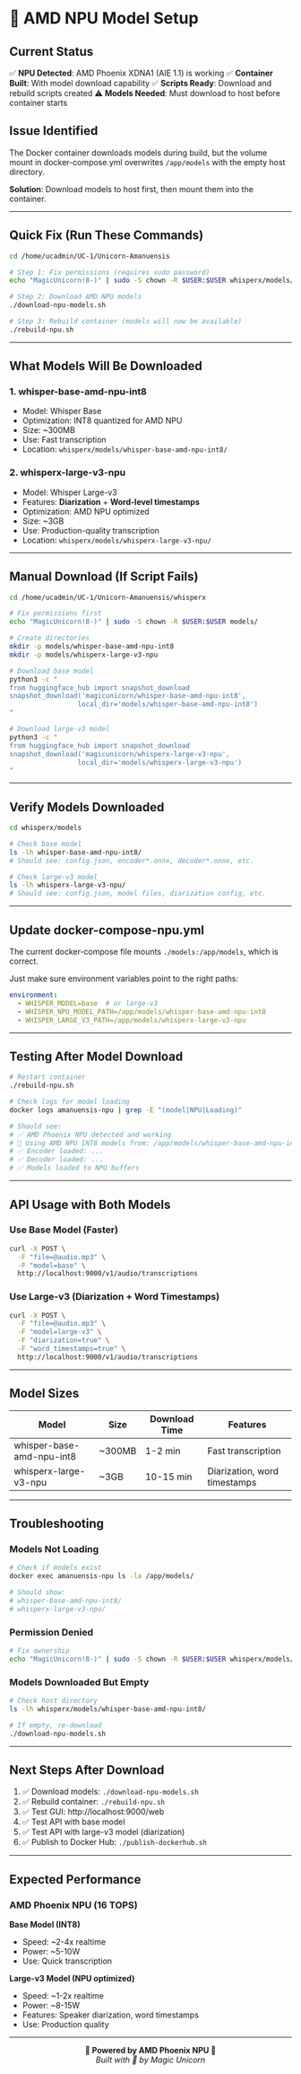 # 🦄 AMD NPU Model Setup

## Current Status

✅ **NPU Detected**: AMD Phoenix XDNA1 (AIE 1.1) is working
✅ **Container Built**: With model download capability
✅ **Scripts Ready**: Download and rebuild scripts created
⚠️ **Models Needed**: Must download to host before container starts

## Issue Identified

The Docker container downloads models during build, but the volume mount in docker-compose.yml overwrites `/app/models` with the empty host directory.

**Solution**: Download models to host first, then mount them into the container.

---

## Quick Fix (Run These Commands)

```bash
cd /home/ucadmin/UC-1/Unicorn-Amanuensis

# Step 1: Fix permissions (requires sudo password)
echo "MagicUnicorn!8-)" | sudo -S chown -R $USER:$USER whisperx/models/

# Step 2: Download AMD NPU models
./download-npu-models.sh

# Step 3: Rebuild container (models will now be available)
./rebuild-npu.sh
```

---

## What Models Will Be Downloaded

### 1. **whisper-base-amd-npu-int8**
- Model: Whisper Base
- Optimization: INT8 quantized for AMD NPU
- Size: ~300MB
- Use: Fast transcription
- Location: `whisperx/models/whisper-base-amd-npu-int8/`

### 2. **whisperx-large-v3-npu**
- Model: Whisper Large-v3
- Features: **Diarization** + **Word-level timestamps**
- Optimization: AMD NPU optimized
- Size: ~3GB
- Use: Production-quality transcription
- Location: `whisperx/models/whisperx-large-v3-npu/`

---

## Manual Download (If Script Fails)

```bash
cd /home/ucadmin/UC-1/Unicorn-Amanuensis/whisperx

# Fix permissions first
echo "MagicUnicorn!8-)" | sudo -S chown -R $USER:$USER models/

# Create directories
mkdir -p models/whisper-base-amd-npu-int8
mkdir -p models/whisperx-large-v3-npu

# Download base model
python3 -c "
from huggingface_hub import snapshot_download
snapshot_download('magicunicorn/whisper-base-amd-npu-int8',
                 local_dir='models/whisper-base-amd-npu-int8')
"

# Download large-v3 model
python3 -c "
from huggingface_hub import snapshot_download
snapshot_download('magicunicorn/whisperx-large-v3-npu',
                 local_dir='models/whisperx-large-v3-npu')
"
```

---

## Verify Models Downloaded

```bash
cd whisperx/models

# Check base model
ls -lh whisper-base-amd-npu-int8/
# Should see: config.json, encoder*.onnx, decoder*.onnx, etc.

# Check large-v3 model
ls -lh whisperx-large-v3-npu/
# Should see: config.json, model files, diarization config, etc.
```

---

## Update docker-compose-npu.yml

The current docker-compose file mounts `./models:/app/models`, which is correct.

Just make sure environment variables point to the right paths:

```yaml
environment:
  - WHISPER_MODEL=base  # or large-v3
  - WHISPER_NPU_MODEL_PATH=/app/models/whisper-base-amd-npu-int8
  - WHISPER_LARGE_V3_PATH=/app/models/whisperx-large-v3-npu
```

---

## Testing After Model Download

```bash
# Restart container
./rebuild-npu.sh

# Check logs for model loading
docker logs amanuensis-npu | grep -E "(model|NPU|Loading)"

# Should see:
# ✅ AMD Phoenix NPU detected and working
# 📁 Using AMD NPU INT8 models from: /app/models/whisper-base-amd-npu-int8
# ✅ Encoder loaded: ...
# ✅ Decoder loaded: ...
# ✅ Models loaded to NPU buffers
```

---

## API Usage with Both Models

### Use Base Model (Faster)
```bash
curl -X POST \
  -F "file=@audio.mp3" \
  -F "model=base" \
  http://localhost:9000/v1/audio/transcriptions
```

### Use Large-v3 (Diarization + Word Timestamps)
```bash
curl -X POST \
  -F "file=@audio.mp3" \
  -F "model=large-v3" \
  -F "diarization=true" \
  -F "word_timestamps=true" \
  http://localhost:9000/v1/audio/transcriptions
```

---

## Model Sizes

| Model | Size | Download Time | Features |
|-------|------|---------------|----------|
| whisper-base-amd-npu-int8 | ~300MB | 1-2 min | Fast transcription |
| whisperx-large-v3-npu | ~3GB | 10-15 min | Diarization, word timestamps |

---

## Troubleshooting

### Models Not Loading

```bash
# Check if models exist
docker exec amanuensis-npu ls -la /app/models/

# Should show:
# whisper-base-amd-npu-int8/
# whisperx-large-v3-npu/
```

### Permission Denied

```bash
# Fix ownership
echo "MagicUnicorn!8-)" | sudo -S chown -R $USER:$USER whisperx/models/
```

### Models Downloaded But Empty

```bash
# Check host directory
ls -lh whisperx/models/whisper-base-amd-npu-int8/

# If empty, re-download
./download-npu-models.sh
```

---

## Next Steps After Download

1. ✅ Download models: `./download-npu-models.sh`
2. ✅ Rebuild container: `./rebuild-npu.sh`
3. ✅ Test GUI: http://localhost:9000/web
4. ✅ Test API with base model
5. ✅ Test API with large-v3 model (diarization)
6. ✅ Publish to Docker Hub: `./publish-dockerhub.sh`

---

## Expected Performance

### AMD Phoenix NPU (16 TOPS)

**Base Model (INT8)**
- Speed: ~2-4x realtime
- Power: ~5-10W
- Use: Quick transcription

**Large-v3 Model (NPU optimized)**
- Speed: ~1-2x realtime
- Power: ~8-15W
- Features: Speaker diarization, word timestamps
- Use: Production quality

---

<div align="center">
  <b>🦄 Powered by AMD Phoenix NPU 🦄</b><br>
  <i>Built with 💜 by Magic Unicorn</i>
</div>
